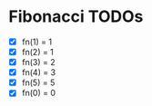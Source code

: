 # Fibonacci TODOs

- [x] fn(1) = 1
- [x] fn(2) = 1
- [x] fn(3) = 2
- [x] fn(4) = 3
- [x] fn(5) = 5
- [x] fn(0) = 0